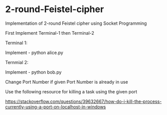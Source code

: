 # 2-round-Feistel-cipher
Implementation of 2-round Feistel cipher using Socket Programming

First Implement Terminal-1 then Terminal-2

Terminal 1:

Implement - python alice.py


Ternmial 2:

Implement - python bob.py


Change Port Number if given Port Number is already in use


Use the following resource for killing a task using the given port

https://stackoverflow.com/questions/39632667/how-do-i-kill-the-process-currently-using-a-port-on-localhost-in-windows


